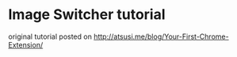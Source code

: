 # Image Switcher tutorial
original tutorial posted on http://atsusi.me/blog/Your-First-Chrome-Extension/
